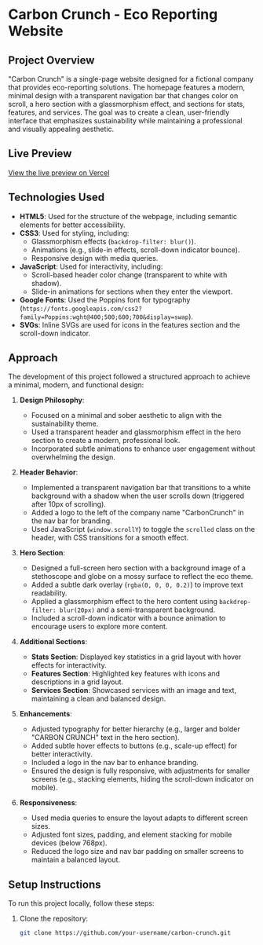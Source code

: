 # Carbon Crunch - Eco Reporting Website

## Project Overview
"Carbon Crunch" is a single-page website designed for a fictional company that provides eco-reporting solutions. The homepage features a modern, minimal design with a transparent navigation bar that changes color on scroll, a hero section with a glassmorphism effect, and sections for stats, features, and services. The goal was to create a clean, user-friendly interface that emphasizes sustainability while maintaining a professional and visually appealing aesthetic.

## Live Preview
[View the live preview on Vercel](https://carbon-crunch-tau.vercel.app/)

## Technologies Used
- **HTML5**: Used for the structure of the webpage, including semantic elements for better accessibility.
- **CSS3**: Used for styling, including:
  - Glassmorphism effects (`backdrop-filter: blur()`).
  - Animations (e.g., slide-in effects, scroll-down indicator bounce).
  - Responsive design with media queries.
- **JavaScript**: Used for interactivity, including:
  - Scroll-based header color change (transparent to white with shadow).
  - Slide-in animations for sections when they enter the viewport.
- **Google Fonts**: Used the Poppins font for typography (`https://fonts.googleapis.com/css2?family=Poppins:wght@400;500;600;700&display=swap`).
- **SVGs**: Inline SVGs are used for icons in the features section and the scroll-down indicator.

## Approach
The development of this project followed a structured approach to achieve a minimal, modern, and functional design:

1. **Design Philosophy**:
   - Focused on a minimal and sober aesthetic to align with the sustainability theme.
   - Used a transparent header and glassmorphism effect in the hero section to create a modern, professional look.
   - Incorporated subtle animations to enhance user engagement without overwhelming the design.

2. **Header Behavior**:
   - Implemented a transparent navigation bar that transitions to a white background with a shadow when the user scrolls down (triggered after 10px of scrolling).
   - Added a logo to the left of the company name "CarbonCrunch" in the nav bar for branding.
   - Used JavaScript (`window.scrollY`) to toggle the `scrolled` class on the header, with CSS transitions for a smooth effect.

3. **Hero Section**:
   - Designed a full-screen hero section with a background image of a stethoscope and globe on a mossy surface to reflect the eco theme.
   - Added a subtle dark overlay (`rgba(0, 0, 0, 0.2)`) to improve text readability.
   - Applied a glassmorphism effect to the hero content using `backdrop-filter: blur(20px)` and a semi-transparent background.
   - Included a scroll-down indicator with a bounce animation to encourage users to explore more content.

4. **Additional Sections**:
   - **Stats Section**: Displayed key statistics in a grid layout with hover effects for interactivity.
   - **Features Section**: Highlighted key features with icons and descriptions in a grid layout.
   - **Services Section**: Showcased services with an image and text, maintaining a clean and balanced design.

5. **Enhancements**:
   - Adjusted typography for better hierarchy (e.g., larger and bolder "CARBON CRUNCH" text in the hero section).
   - Added subtle hover effects to buttons (e.g., scale-up effect) for better interactivity.
   - Included a logo in the nav bar to enhance branding.
   - Ensured the design is fully responsive, with adjustments for smaller screens (e.g., stacking elements, hiding the scroll-down indicator on mobile).

6. **Responsiveness**:
   - Used media queries to ensure the layout adapts to different screen sizes.
   - Adjusted font sizes, padding, and element stacking for mobile devices (below 768px).
   - Reduced the logo size and nav bar padding on smaller screens to maintain a balanced layout.

## Setup Instructions
To run this project locally, follow these steps:

1. Clone the repository:
   ```bash
   git clone https://github.com/your-username/carbon-crunch.git
